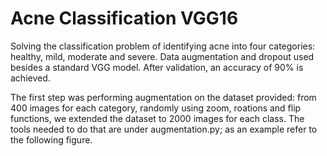 # Acne Classification VGG16 

Solving the classification problem of identifying acne into four categories: healthy, mild, moderate and severe. Data augmentation and dropout used besides a standard VGG model. After validation, an accuracy of 90% is achieved. 

The first step was performing augmentation on the dataset provided: from 400 images for each category, randomly using zoom, roations and flip functions, we extended the dataset to 2000 images for each class. The tools needed to do that are under augmentation.py; as an example refer to the following figure. 
